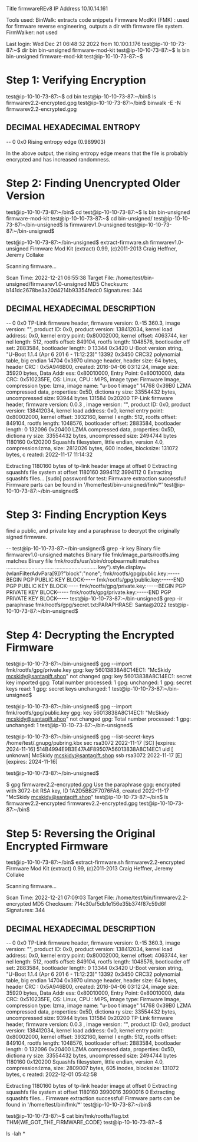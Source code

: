 Title
firmwareREv8
IP Address
10.10.14.161

Tools used:
BinWalk: extracts code snippets
Firmware ModKit (FMK) : used for firmware reverse engineering, outputs a dir with firmware file system.
FirmWalker: not used 



Last login: Wed Dec 21 06:48:32 2022 from 10.100.1.176
test@ip-10-10-73-87:~$ dir
bin  bin-unsigned  firmware-mod-kit
test@ip-10-10-73-87:~$ ls
bin  bin-unsigned  firmware-mod-kit
test@ip-10-10-73-87:~$ 

# Step 1: Verifying Encryption

test@ip-10-10-73-87:~$ cd bin
test@ip-10-10-73-87:~/bin$ ls
firmwarev2.2-encrypted.gpg
test@ip-10-10-73-87:~/bin$ binwalk -E -N firmwarev2.2-encrypted.gpg 

DECIMAL       HEXADECIMAL     ENTROPY
------------------------------------------------------------------------------
--
0             0x0             Rising entropy edge (0.989903)

In the above output, the rising entropy edge means that the file is probably encrypted and has increased randomness. 

# Step 2: Finding Unencrypted Older Version

test@ip-10-10-73-87:~/bin$ cd
test@ip-10-10-73-87:~$ ls
bin  bin-unsigned  firmware-mod-kit
test@ip-10-10-73-87:~$ cd bin-unsigned/
test@ip-10-10-73-87:~/bin-unsigned$ ls
firmwarev1.0-unsigned
test@ip-10-10-73-87:~/bin-unsigned$ 

test@ip-10-10-73-87:~/bin-unsigned$ extract-firmware.sh firmwarev1.0-unsigned 
Firmware Mod Kit (extract) 0.99, (c)2011-2013 Craig Heffner, Jeremy Collake

Scanning firmware...

Scan Time:     2022-12-21 06:55:38
Target File:   /home/test/bin-unsigned/firmwarev1.0-unsigned
MD5 Checksum:  b141dc2678be3a20d4214b93354fedc0
Signatures:    344

DECIMAL       HEXADECIMAL     DESCRIPTION
------------------------------------------------------------------------------
--
0             0x0             TP-Link firmware header, firmware version: 0.-15
360.3, image version: "", product ID: 0x0, product version: 138412034, kernel 
load address: 0x0, kernel entry point: 0x80002000, kernel offset: 4063744, ker
nel length: 512, rootfs offset: 849104, rootfs length: 1048576, bootloader off
set: 2883584, bootloader length: 0
13344         0x3420          U-Boot version string, "U-Boot 1.1.4 (Apr  6 201
6 - 11:12:23)"
13392         0x3450          CRC32 polynomial table, big endian
14704         0x3970          uImage header, header size: 64 bytes, header CRC
: 0x5A946B00, created: 2016-04-06 03:12:24, image size: 35920 bytes, Data Addr
ess: 0x80010000, Entry Point: 0x80010000, data CRC: 0x510235FE, OS: Linux, CPU
: MIPS, image type: Firmware Image, compression type: lzma, image name: "u-boo
t image"
14768         0x39B0          LZMA compressed data, properties: 0x5D, dictiona
ry size: 33554432 bytes, uncompressed size: 93944 bytes
131584        0x20200         TP-Link firmware header, firmware version: 0.0.3
, image version: "", product ID: 0x0, product version: 138412034, kernel load 
address: 0x0, kernel entry point: 0x80002000, kernel offset: 3932160, kernel l
ength: 512, rootfs offset: 849104, rootfs length: 1048576, bootloader offset: 
2883584, bootloader length: 0
132096        0x20400         LZMA compressed data, properties: 0x5D, dictiona
ry size: 33554432 bytes, uncompressed size: 2494744 bytes
1180160       0x120200        Squashfs filesystem, little endian, version 4.0,
 compression:lzma, size: 2812026 bytes, 600 inodes, blocksize: 131072 bytes, c
reated: 2022-11-17 11:14:32

Extracting 1180160 bytes of tp-link header image at offset 0
Extracting squashfs file system at offset 1180160
3994112
3994112
0
Extracting squashfs files...
[sudo] password for test: 
Firmware extraction successful!
Firmware parts can be found in '/home/test/bin-unsigned/fmk/*'
test@ip-10-10-73-87:~/bin-unsigned$ 


# Step 3: Finding Encryption Keys

find a public, and private key and a paraphrase to decrypt the originally signed firmware. 

--
test@ip-10-10-73-87:~/bin-unsigned$ grep -ir key
Binary file firmwarev1.0-unsigned matches
Binary file fmk/image_parts/rootfs.img matches
Binary file fmk/rootfs/usr/sbin/dropbearmulti matches
................................
............................
key").style.display=(wlanFilterAdvPara[9])?"block":"none";
fmk/rootfs/gpg/public.key:-----BEGIN PGP PUBLIC KEY BLOCK-----
fmk/rootfs/gpg/public.key:-----END PGP PUBLIC KEY BLOCK-----
fmk/rootfs/gpg/private.key:-----BEGIN PGP PRIVATE KEY BLOCK-----
fmk/rootfs/gpg/private.key:-----END PGP PRIVATE KEY BLOCK-----
test@ip-10-10-73-87:~/bin-unsigned$ grep -ir paraphrase
fmk/rootfs/gpg/secret.txt:PARAPHRASE: Santa@2022
test@ip-10-10-73-87:~/bin-unsigned$ 

# Step 4: Decrypting the Encrypted Firmware

test@ip-10-10-73-87:~/bin-unsigned$ gpg --import fmk/rootfs/gpg/private.key 
gpg: key 56013838A8C14EC1: "McSkidy <mcskidy@santagift.shop>" not changed
gpg: key 56013838A8C14EC1: secret key imported
gpg: Total number processed: 1
gpg:              unchanged: 1
gpg:       secret keys read: 1
gpg:  secret keys unchanged: 1
test@ip-10-10-73-87:~/bin-unsigned$ 

test@ip-10-10-73-87:~/bin-unsigned$ gpg --import fmk/rootfs/gpg/public.key 
gpg: key 56013838A8C14EC1: "McSkidy <mcskidy@santagift.shop>" not changed
gpg: Total number processed: 1
gpg:              unchanged: 1
test@ip-10-10-73-87:~/bin-unsigned$ 

test@ip-10-10-73-87:~/bin-unsigned$ gpg --list-secret-keys
/home/test/.gnupg/pubring.kbx 
sec   rsa3072 2022-11-17 [SC] [expires: 2024-11-16]
      514B4994E9B3E47A4F89507A56013838A8C14EC1
uid           [ unknown] McSkidy <mcskidy@santagift.shop>
ssb   rsa3072 2022-11-17 [E] [expires: 2024-11-16]

test@ip-10-10-73-87:~/bin-unsigned$ 

$  gpg firmwarev2.2-encrypted.gpg
Use the paraphrase
gpg: encrypted with 3072-bit RSA key, ID 1A2D5BB2F7076FA8, created 2022-11-17
      "McSkidy <mcskidy@santagift.shop>"
test@ip-10-10-73-87:~/bin$ ls
firmwarev2.2-encrypted  firmwarev2.2-encrypted.gpg
test@ip-10-10-73-87:~/bin$ 

# Step 5: Reversing the Original Encrypted Firmware

test@ip-10-10-73-87:~/bin$ extract-firmware.sh firmwarev2.2-encrypted
Firmware Mod Kit (extract) 0.99, (c)2011-2013 Craig Heffner, Jeremy Collake

Scanning firmware...

Scan Time:     2022-12-21 07:09:03
Target File:   /home/test/bin/firmwarev2.2-encrypted
MD5 Checksum:  714c30af5db1e156e35b374f87c59d6f
Signatures:    344

DECIMAL       HEXADECIMAL     DESCRIPTION
------------------------------------------------------------------------------
--
0             0x0             TP-Link firmware header, firmware version: 0.-15
360.3, image version: "", product ID: 0x0, product version: 138412034, kernel 
load address: 0x0, kernel entry point: 0x80002000, kernel offset: 4063744, ker
nel length: 512, rootfs offset: 849104, rootfs length: 1048576, bootloader off
set: 2883584, bootloader length: 0
13344         0x3420          U-Boot version string, "U-Boot 1.1.4 (Apr  6 201
6 - 11:12:23)"
13392         0x3450          CRC32 polynomial table, big endian
14704         0x3970          uImage header, header size: 64 bytes, header CRC
: 0x5A946B00, created: 2016-04-06 03:12:24, image size: 35920 bytes, Data Addr
ess: 0x80010000, Entry Point: 0x80010000, data CRC: 0x510235FE, OS: Linux, CPU
: MIPS, image type: Firmware Image, compression type: lzma, image name: "u-boo
t image"
14768         0x39B0          LZMA compressed data, properties: 0x5D, dictiona
ry size: 33554432 bytes, uncompressed size: 93944 bytes
131584        0x20200         TP-Link firmware header, firmware version: 0.0.3
, image version: "", product ID: 0x0, product version: 138412034, kernel load 
address: 0x0, kernel entry point: 0x80002000, kernel offset: 3932160, kernel l
ength: 512, rootfs offset: 849104, rootfs length: 1048576, bootloader offset: 
2883584, bootloader length: 0
132096        0x20400         LZMA compressed data, properties: 0x5D, dictiona
ry size: 33554432 bytes, uncompressed size: 2494744 bytes
1180160       0x120200        Squashfs filesystem, little endian, version 4.0,
 compression:lzma, size: 2809007 bytes, 605 inodes, blocksize: 131072 bytes, c
reated: 2022-12-01 05:42:58

Extracting 1180160 bytes of tp-link header image at offset 0
Extracting squashfs file system at offset 1180160
3990016
3990016
0
Extracting squashfs files...
Firmware extraction successful!
Firmware parts can be found in '/home/test/bin/fmk/*'
test@ip-10-10-73-87:~/bin$ 

test@ip-10-10-73-87:~$ cat bin/fmk/rootfs/flag.txt
THM{WE_GOT_THE_FIRMWARE_CODE}
test@ip-10-10-73-87:~$ 

ls -lah *